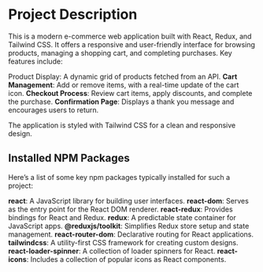 # Project Description

This is a modern e-commerce web application built with React, Redux, and Tailwind CSS. It offers a responsive and user-friendly interface for browsing products, managing a shopping cart, and completing purchases. Key features include:

Product Display: A dynamic grid of products fetched from an API.
**Cart Management**: Add or remove items, with a real-time update of the cart icon.
**Checkout Process**: Review cart items, apply discounts, and complete the purchase.
**Confirmation Page**: Displays a thank you message and encourages users to return.

The application is styled with Tailwind CSS for a clean and responsive design.

## Installed NPM Packages

Here’s a list of some key npm packages typically installed for such a project:

**react**: A JavaScript library for building user interfaces.
**react-dom**: Serves as the entry point for the React DOM renderer.
**react-redux**: Provides bindings for React and Redux.
**redux**: A predictable state container for JavaScript apps.
**@reduxjs/toolkit**: Simplifies Redux store setup and state management.
**react-router-dom**: Declarative routing for React applications.
**tailwindcss**: A utility-first CSS framework for creating custom designs.
**react-loader-spinner**: A collection of loader spinners for React.
**react-icons**: Includes a collection of popular icons as React components.

